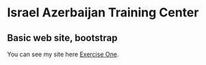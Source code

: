 # Israel Azerbaijan Training Center
## Basic web site, bootstrap
You can see my site here [Exercise One](https://fidan-ismayilova.github.io/IATC_hwBootstrap/).

